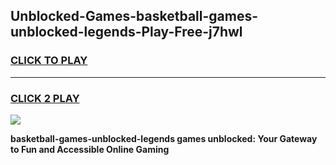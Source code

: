 
## Unblocked-Games-basketball-games-unblocked-legends-Play-Free-j7hwl
<h3>
<a href="https://premium76.site?title=basketball-games-unblocked-legends&ref=20A">CLICK TO PLAY</a></h3>
<hr>

<h3>
<a href="https://premium76.site?title=basketball-games-unblocked-legends&ref=20A">CLICK 2 PLAY</a>
  
</h3>

<a href="https://premium76.site?title=basketball-games-unblocked-legends&ref=20A"><img src="https://clearcache.store/games.png"></a>


**basketball-games-unblocked-legends games unblocked: Your Gateway to Fun and Accessible Online Gaming**
